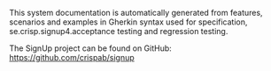 This system documentation is automatically generated from features, scenarios and examples in Gherkin syntax used for specification, se.crisp.signup4.acceptance testing and regression testing.

The SignUp project can be found on GitHub: https://github.com/crispab/signup
